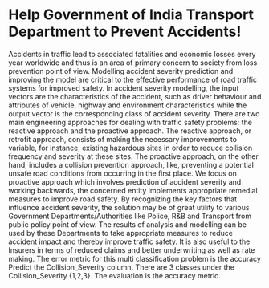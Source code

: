 # Help Government of India Transport Department to Prevent Accidents!

Accidents in traffic lead to associated fatalities and economic losses every year worldwide and thus is an area of primary concern to society from loss prevention point of view. 
Modelling accident severity prediction and improving the model are critical to the effective performance of road traffic systems for improved safety. 
In accident severity modelling, the input vectors are the characteristics of the accident, such as driver behaviour and attributes of vehicle, highway and environment 
characteristics while the output vector is the corresponding class of accident severity.
There are two main engineering approaches for dealing with traffic safety problems: the reactive approach and the proactive approach. The reactive approach, or retrofit approach, 
consists of making the necessary improvements to variable, for instance, existing hazardous sites in order to reduce collision frequency and severity at these sites. 
The proactive approach, on the other hand, includes a collision prevention approach, like, preventing a potential unsafe road conditions from occurring in the first place. 
We focus on proactive approach which involves prediction of accident severity and working backwards, the concerned entity implements appropriate remedial measures to improve 
road safety. By recognizing the key factors that influence accident severity, the solution may be of great utility to various Government Departments/Authorities like Police, 
R&B and Transport from public policy point of view. The results of analysis and modelling can be used by these Departments to take appropriate measures to reduce accident 
impact and thereby improve traffic safety. It is also useful to the Insurers in terms of reduced claims and better underwriting as well as rate making.
The error metric for this multi classification problem is the accuracy
Predict the Collision_Severity column. There are 3 classes under the Collision_Severity {1,2,3}. The evaluation is the accuracy metric.
